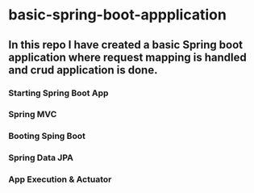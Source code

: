 # basic-spring-boot-appplication 
## In this repo I have created a basic Spring boot application where request mapping is handled and crud application is done.

### Starting Spring Boot App
### Spring MVC
### Booting Sping Boot
### Spring Data JPA
### App Execution & Actuator